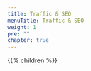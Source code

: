 ```yaml
---
title: Traffic & SEO
menuTitle: Traffic & SEO
weight: 1
pre: ""
chapter: true
---
```


{{% children %}}
